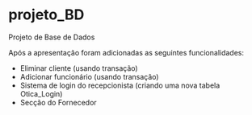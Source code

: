 # projeto_BD
Projeto de Base de Dados

Após a apresentação foram adicionadas as seguintes funcionalidades:
- Eliminar cliente (usando transação)
- Adicionar funcionário (usando transação)
- Sistema de login do recepcionista (criando uma nova tabela Otica_Login)
- Secção do Fornecedor
